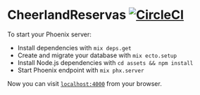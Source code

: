 # CheerlandReservas [![CircleCI](https://circleci.com/gh/fskinner/cheerland-reservas/tree/master.svg?style=svg)](https://circleci.com/gh/fskinner/cheerland-reservas/tree/master)

To start your Phoenix server:

- Install dependencies with `mix deps.get`
- Create and migrate your database with `mix ecto.setup`
- Install Node.js dependencies with `cd assets && npm install`
- Start Phoenix endpoint with `mix phx.server`

Now you can visit [`localhost:4000`](http://localhost:4000) from your browser.
